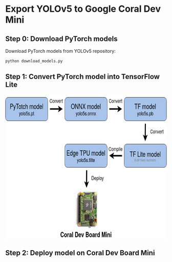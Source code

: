 # Export YOLOv5 to Google Coral Dev Mini

## Step 0: Download PyTorch models 

Download PyTorch models from YOLOv5 repository:

```
python download_models.py
```

## Step 1: Convert PyTorch model into TensorFlow Lite

<img src="data/diagram.png" width="650" height="450">



## Step 2: Deploy model on Coral Dev Board Mini 
